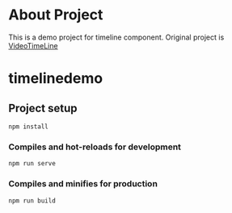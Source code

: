 # About Project

This is a demo project for timeline component.
Original project is [VideoTimeLine](https://github.com/wanglin2/VideoTimeLine)

# timelinedemo

## Project setup

```
npm install
```

### Compiles and hot-reloads for development

```
npm run serve
```

### Compiles and minifies for production

```
npm run build
```
